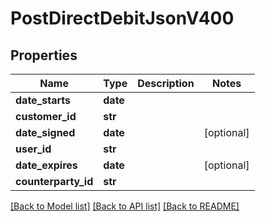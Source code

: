 # PostDirectDebitJsonV400

## Properties
Name | Type | Description | Notes
------------ | ------------- | ------------- | -------------
**date_starts** | **date** |  | 
**customer_id** | **str** |  | 
**date_signed** | **date** |  | [optional] 
**user_id** | **str** |  | 
**date_expires** | **date** |  | [optional] 
**counterparty_id** | **str** |  | 

[[Back to Model list]](../README.md#documentation-for-models) [[Back to API list]](../README.md#documentation-for-api-endpoints) [[Back to README]](../README.md)


